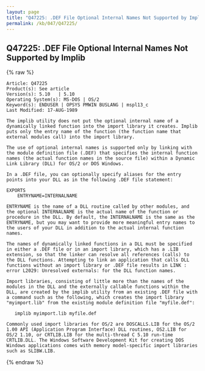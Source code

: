 ```yaml
---
layout: page
title: "Q47225: .DEF File Optional Internal Names Not Supported by Implib"
permalink: /kb/047/Q47225/
---
```


## Q47225: .DEF File Optional Internal Names Not Supported by Implib

{% raw %}

	Article: Q47225
	Product(s): See article
	Version(s): 5.10   | 5.10
	Operating System(s): MS-DOS | OS/2
	Keyword(s): ENDUSER | OPSYS PMWIN BUSLANG | mspl13_c
	Last Modified: 17-AUG-1989
	
	The implib utility does not put the optional internal name of a
	dynamically linked function into the import library it creates. Implib
	puts only the entry name of the function (the function name that
	external modules call) into the import library.
	
	The use of optional internal names is supported only by linking with
	the module definition file (.DEF) that specifies the internal function
	names (the actual function names in the source file) within a Dynamic
	Link Library (DLL) for OS/2 or DOS Windows.
	
	In a .DEF file, you can optionally specify aliases for the entry
	points into your DLL as in the following .DEF file statement:
	
	EXPORTS
	    ENTRYNAME=INTERNALNAME
	
	ENTRYNAME is the name of a DLL routine called by other modules, and
	the optional INTERNALNAME is the actual name of the function or
	procedure in the DLL. By default, the INTERNALNAME is the same as the
	ENTRYNAME, but you may want to provide more meaningful entry names to
	the users of your DLL in addition to the actual internal function
	names.
	
	The names of dynamically linked functions in a DLL must be specified
	in either a .DEF file or in an import library, which has a .LIB
	extension, so that the linker can resolve all references (calls) to
	the DLL functions. Attempting to link an application that calls DLL
	functions without an import library or .DEF file results in LINK :
	error L2029: Unresolved externals: for the DLL function names.
	
	Import libraries, consisting of little more than the names of the
	modules in the DLL and the externally callable functions within the
	DLL, are created by the implib utility from an existing .DEF file with
	a command such as the following, which creates the import library
	"myimport.lib" from the existing module definition file "myfile.def":
	
	   implib myimport.lib myfile.def
	
	Commonly used import libraries for OS/2 are DOSCALLS.LIB for the OS/2
	1.00 API (Application Program Interface) DLL routines, OS2.LIB for
	OS/2 1.10, or CRTLIB.LIB for the multi-thread C 5.10 run-time
	CRTLIB.DLL. The Windows Software Development Kit for creating DOS
	Windows applications comes with memory model-specific import libraries
	such as SLIBW.LIB.

{% endraw %}
